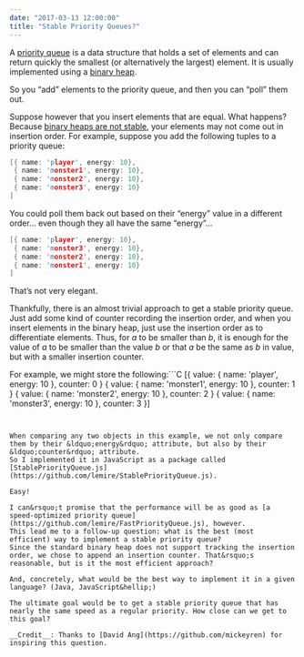 ```yaml
---
date: "2017-03-13 12:00:00"
title: "Stable Priority Queues?"
---
```




A [priority queue](https://en.wikipedia.org/wiki/Priority_queue) is a data structure that holds a set of elements and can return quickly the smallest (or alternatively the largest) element. It is usually implemented using a [binary heap](https://en.wikipedia.org/wiki/Binary_heap).

So you &ldquo;add&rdquo; elements to the priority queue, and then you can &ldquo;poll&rdquo; them out.

Suppose however that you insert elements that are equal. What happens? Because [binary heaps are not stable](http://cstheory.stackexchange.com/questions/593/is-there-a-stable-heap), your elements may not come out in insertion order.
For example, suppose you add the following tuples to a priority queue:
```C
[{ name: 'player', energy: 10},
 { name: 'monster1', energy: 10},
 { name: 'monster2', energy: 10},
 { name: 'monster3', energy: 10}
]
```


You could poll them back out based on their &ldquo;energy&rdquo; value in a different order&hellip; even though they all have the same &ldquo;energy&rdquo;&hellip;
```C
[{ name: 'player', energy: 10},
 { name: 'monster3', energy: 10},
 { name: 'monster2', energy: 10},
 { name: 'monster1', energy: 10}
]
```


That&rsquo;s not very elegant.

Thankfully, there is an almost trivial approach to get a stable priority queue. Just add some kind of counter recording the insertion order, and when you insert elements in the binary heap, just use the insertion order as to differentiate elements. Thus, for _a_ to be smaller than <em>b</em>, it is enough for the value of _a_ to be smaller than the value _b_ or that _a_ be the same as _b_ in value, but with a smaller insertion counter.

For example, we might store the following:```C
[{ value: { name: 'player', energy: 10 }, counter: 0 }
{ value: { name: 'monster1', energy: 10 }, counter: 1 }
{ value: { name: 'monster2', energy: 10 }, counter: 2 }
{ value: { name: 'monster3', energy: 10 }, counter: 3 }]
```


When comparing any two objects in this example, we not only compare them by their &ldquo;energy&rdquo; attribute, but also by their &ldquo;counter&rdquo; attribute.
So I implemented it in JavaScript as a package called [StablePriorityQueue.js](https://github.com/lemire/StablePriorityQueue.js).

Easy!

I can&rsquo;t promise that the performance will be as good as [a speed-optimized priority queue](https://github.com/lemire/FastPriorityQueue.js), however.
This lead me to a follow-up question: what is the best (most efficient) way to implement a stable priority queue?
Since the standard binary heap does not support tracking the insertion order, we chose to append an insertion counter. That&rsquo;s reasonable, but is it the most efficient approach?

And, concretely, what would be the best way to implement it in a given language? (Java, JavaScript&hellip;)

The ultimate goal would be to get a stable priority queue that has nearly the same speed as a regular priority. How close can we get to this goal?

__Credit__: Thanks to [David Ang](https://github.com/mickeyren) for inspiring this question.

